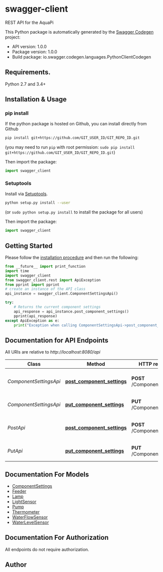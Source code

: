 # swagger-client
REST API for the AquaPi

This Python package is automatically generated by the [Swagger Codegen](https://github.com/swagger-api/swagger-codegen) project:

- API version: 1.0.0
- Package version: 1.0.0
- Build package: io.swagger.codegen.languages.PythonClientCodegen

## Requirements.

Python 2.7 and 3.4+

## Installation & Usage
### pip install

If the python package is hosted on Github, you can install directly from Github

```sh
pip install git+https://github.com/GIT_USER_ID/GIT_REPO_ID.git
```
(you may need to run `pip` with root permission: `sudo pip install git+https://github.com/GIT_USER_ID/GIT_REPO_ID.git`)

Then import the package:
```python
import swagger_client 
```

### Setuptools

Install via [Setuptools](http://pypi.python.org/pypi/setuptools).

```sh
python setup.py install --user
```
(or `sudo python setup.py install` to install the package for all users)

Then import the package:
```python
import swagger_client
```

## Getting Started

Please follow the [installation procedure](#installation--usage) and then run the following:

```python
from __future__ import print_function
import time
import swagger_client
from swagger_client.rest import ApiException
from pprint import pprint
# create an instance of the API class
api_instance = swagger_client.ComponentSettingsApi()

try:
    # Returns the current component settings
    api_response = api_instance.post_component_settings()
    pprint(api_response)
except ApiException as e:
    print("Exception when calling ComponentSettingsApi->post_component_settings: %s\n" % e)

```

## Documentation for API Endpoints

All URIs are relative to *http://localhost:8080/api*

Class | Method | HTTP request | Description
------------ | ------------- | ------------- | -------------
*ComponentSettingsApi* | [**post_component_settings**](docs/ComponentSettingsApi.md#post_component_settings) | **POST** /ComponentSettings | Returns the current component settings
*ComponentSettingsApi* | [**put_component_settings**](docs/ComponentSettingsApi.md#put_component_settings) | **PUT** /ComponentSettings | Sets a new component settings
*PostApi* | [**post_component_settings**](docs/PostApi.md#post_component_settings) | **POST** /ComponentSettings | Returns the current component settings
*PutApi* | [**put_component_settings**](docs/PutApi.md#put_component_settings) | **PUT** /ComponentSettings | Sets a new component settings


## Documentation For Models

 - [ComponentSettings](docs/ComponentSettings.md)
 - [Feeder](docs/Feeder.md)
 - [Lamp](docs/Lamp.md)
 - [LightSensor](docs/LightSensor.md)
 - [Pump](docs/Pump.md)
 - [Thermometer](docs/Thermometer.md)
 - [WaterFlowSensor](docs/WaterFlowSensor.md)
 - [WaterLevelSensor](docs/WaterLevelSensor.md)


## Documentation For Authorization

 All endpoints do not require authorization.


## Author



